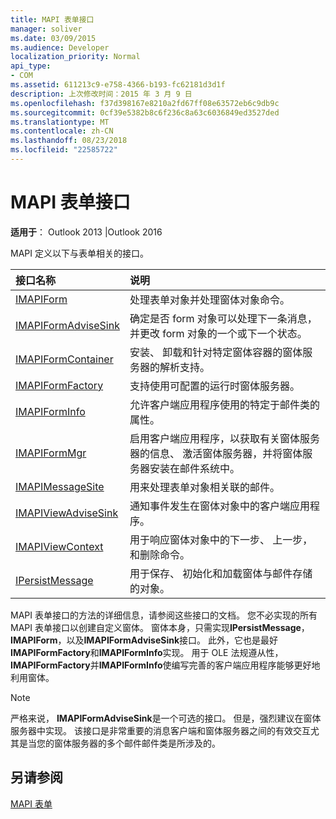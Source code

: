 ```yaml
---
title: MAPI 表单接口
manager: soliver
ms.date: 03/09/2015
ms.audience: Developer
localization_priority: Normal
api_type:
- COM
ms.assetid: 611213c9-e758-4366-b193-fc62181d3d1f
description: 上次修改时间：2015 年 3 月 9 日
ms.openlocfilehash: f37d398167e8210a2fd67ff08e63572eb6c9db9c
ms.sourcegitcommit: 0cf39e5382b8c6f236c8a63c6036849ed3527ded
ms.translationtype: MT
ms.contentlocale: zh-CN
ms.lasthandoff: 08/23/2018
ms.locfileid: "22585722"
---
```

# <a name="mapi-form-interfaces"></a>MAPI 表单接口

  
  
**适用于**： Outlook 2013 |Outlook 2016 
  
MAPI 定义以下与表单相关的接口。
  
|**接口名称**|**说明**|
|:-----|:-----|
|[IMAPIForm](imapiformiunknown.md) <br/> |处理表单对象并处理窗体对象命令。  <br/> |
|[IMAPIFormAdviseSink](imapiformadvisesinkiunknown.md) <br/> |确定是否 form 对象可以处理下一条消息，并更改 form 对象的一个或下一个状态。  <br/> |
|[IMAPIFormContainer](imapiformcontaineriunknown.md) <br/> |安装、 卸载和针对特定窗体容器的窗体服务器的解析支持。  <br/> |
|[IMAPIFormFactory](imapiformfactoryiunknown.md) <br/> |支持使用可配置的运行时窗体服务器。  <br/> |
|[IMAPIFormInfo](imapiforminfoimapiprop.md) <br/> |允许客户端应用程序使用的特定于邮件类的属性。  <br/> |
|[IMAPIFormMgr](imapiformmgriunknown.md) <br/> |启用客户端应用程序，以获取有关窗体服务器的信息、 激活窗体服务器，并将窗体服务器安装在邮件系统中。  <br/> |
|[IMAPIMessageSite](imapimessagesiteiunknown.md) <br/> |用来处理表单对象相关联的邮件。  <br/> |
|[IMAPIViewAdviseSink](imapiviewadvisesinkiunknown.md) <br/> |通知事件发生在窗体对象中的客户端应用程序。  <br/> |
|[IMAPIViewContext](imapiviewcontextiunknown.md) <br/> |用于响应窗体对象中的下一步、 上一步，和删除命令。  <br/> |
|[IPersistMessage](ipersistmessageiunknown.md) <br/> |用于保存、 初始化和加载窗体与邮件存储的对象。  <br/> |
   
MAPI 表单接口的方法的详细信息，请参阅这些接口的文档。 您不必实现的所有 MAPI 表单接口以创建自定义窗体。 窗体本身，只需实现**IPersistMessage**， **IMAPIForm**，以及**IMAPIFormAdviseSink**接口。 此外，它也是最好**IMAPIFormFactory**和**IMAPIFormInfo**实现。 用于 OLE 法规遵从性， **IMAPIFormFactory**并**IMAPIFormInfo**使编写完善的客户端应用程序能够更好地利用窗体。 
  
> [!NOTE]
> 严格来说， **IMAPIFormAdviseSink**是一个可选的接口。 但是，强烈建议在窗体服务器中实现。 该接口是非常重要的消息客户端和窗体服务器之间的有效交互尤其是当您的窗体服务器的多个邮件邮件类是所涉及的。 
  
## <a name="see-also"></a>另请参阅



[MAPI 表单](mapi-forms.md)

